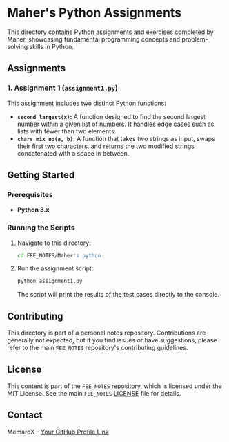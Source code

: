 # Maher's Python Assignments

This directory contains Python assignments and exercises completed by Maher, showcasing fundamental programming concepts and problem-solving skills in Python.

## Assignments

### 1. Assignment 1 (`assignment1.py`)

This assignment includes two distinct Python functions:

-   **`second_largest(x)`:** A function designed to find the second largest number within a given list of numbers. It handles edge cases such as lists with fewer than two elements.
-   **`chars_mix_up(a, b)`:** A function that takes two strings as input, swaps their first two characters, and returns the two modified strings concatenated with a space in between.

## Getting Started

### Prerequisites

-   **Python 3.x**

### Running the Scripts

1.  Navigate to this directory:
    ```bash
    cd FEE_NOTES/Maher's python
    ```
2.  Run the assignment script:
    ```bash
    python assignment1.py
    ```
    The script will print the results of the test cases directly to the console.

## Contributing

This directory is part of a personal notes repository. Contributions are generally not expected, but if you find issues or have suggestions, please refer to the main `FEE_NOTES` repository's contributing guidelines.

## License

This content is part of the `FEE_NOTES` repository, which is licensed under the MIT License. See the main `FEE_NOTES` [LICENSE](../../LICENSE) file for details.

## Contact

MemaroX - [Your GitHub Profile Link](https://github.com/MemaroX)
